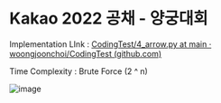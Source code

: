 # Kakao 2022 공채 - 양궁대회

Implementation LInk : [CodingTest/4_arrow.py at main · woongjoonchoi/CodingTest (github.com)](https://github.com/woongjoonchoi/CodingTest/blob/main/programeers/2022카카오1차공채/4_arrow.py)



Time Complexity : Brute Force (2 ^ n)



![image](https://user-images.githubusercontent.com/50165842/166948512-38f025e5-50ec-4d42-a89e-16f78f85312c.png)

